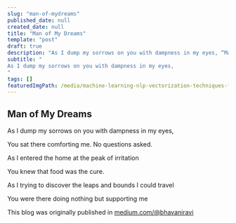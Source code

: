 ```yaml
---
slug: "man-of-mydreams"
published_date: null
created_date: null
title: "Man of My Dreams"
template: "post"
draft: true
description: "As I dump my sorrows on you with dampness in my eyes, “Man of My Dreams” is published by Bhavani Ravi"
subtitle: "
As I dump my sorrows on you with dampness in my eyes,
"
tags: []
featuredImgPath: /media/machine-learning-nlp-vectorization-techniques-featured.png
---
```

## Man of My Dreams

As I dump my sorrows on you with dampness in my eyes,

You sat there comforting me. No questions asked.

As I entered the home at the peak of irritation

You knew that food was the cure.

As I trying to discover the leaps and bounds I could travel

You were there doing nothing but supporting me

This blog was originally published in [medium.com/@bhavaniravi](https://medium.com/@bhavaniravi)
